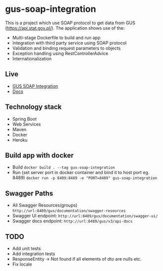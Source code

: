 # gus-soap-integration
This is a project which use SOAP protocol to get data from GUS (https://api.stat.gov.pl/). The application shows use of the:
- Multi-stage Dockerfile to build and run app
- Integration with third party service using SOAP protocol
- Validation and binding request parameters to objects
- Exception handling using RestControllerAdvice
- Internationalization

## Live
- <a href="https://gus-soap-integration.herokuapp.com">GUS SOAP Integration</a>
- <a href="https://gus-soap-integration.herokuapp.com/gus/documentation/swagger-ui/">Docs</a>

## Technology stack
- Spring Boot
- Web Services
- Maven
- Docker
- Heroku

## Build app with docker
- Build `docker build . --tag gus-soap-integration`
- Run (set server port in docker container and bind it to host port eg. 8489) `docker run -p 8489:8489 -e "PORT=8489" gus-soap-integration`

## Swagger Paths
- All Swagger Resources(groups) `http://url:8489/gus/documentation/swagger-resources`
- Swagger UI endpoint: `http://url:8489/gus/documentation/swagger-ui/`
- Swagger docs endpoint: `http://url:8489/gus/v3/api-docs`

## TODO
- Add unit tests
- Add integration tests
- ResponseEntity -> Not found if all elements of dto are nulls etc.
- Fix locale